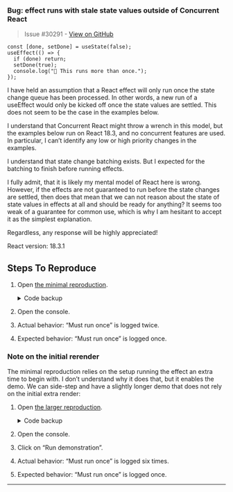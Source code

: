 ### Bug: effect runs with stale state values outside of Concurrent React

> Issue #30291 - [View on GitHub](https://github.com/facebook/react/issues/30291)

```tsx
const [done, setDone] = useState(false);
useEffect(() => {
  if (done) return;
  setDone(true);
  console.log("🤔 This runs more than once.");
});
```

I have held an assumption that a React effect will only run once the state change queue has been processed. In other words, a new run of a useEffect would only be kicked off once the state values are settled. This does not seem to be the case in the examples below.

I understand that Concurrent React might throw a wrench in this model, but the examples below run on React 18.3, and no concurrent features are used. In particular, I can’t identify any low or high priority changes in the examples.

I understand that state change batching exists. But I expected for the batching to finish before running effects.

I fully admit, that it is likely my mental model of React here is wrong. However, if the effects are not guaranteed to run before the state changes are settled, then does that mean that we can not reason about the state of state values in effects at all and should be ready for anything? It seems too weak of a guarantee for common use, which is why I am hesitant to accept it as the simplest explanation.

Regardless, any response will be highly appreciated!

React version: 18.3.1

## Steps To Reproduce

1. Open [the minimal reproduction](https://codesandbox.io/s/effect-stale-state-4zzwns?file=/src/App.js).
    <details><summary>Code backup</summary>
      
        import { useEffect, useState } from "react";
     
        export default function () {
          const [done, setDone] = useState(false);
          useEffect(() => {
            if (done) return;
            setDone(true);
            console.log("%cMust run once", "color:red");
          });
        
          return <></>;
        }
    </details>
2. Open the console.
3. Actual behavior: “Must run once” is logged twice.
4. Expected behavior: “Must run once” is logged once.

### Note on the initial rerender
The minimal reproduction relies on the setup running the effect an extra time to begin with. I don’t understand why it does that, but it enables the demo. We can side-step and have a slightly longer demo that does not rely on the initial extra render:

1. Open [the larger reproduction](https://codesandbox.io/s/effect-stale-state-multiple-542q4q?file=/src/App.js).
    <details><summary>Code backup</summary>
        import { useEffect, useReducer, useState } from "react";
        
        let fastRendersRemaining = 0;
        
        export default function () {
          const [rerenderId, rerender] = useReducer((i) => i + 1, 0);
        
          useEffect(() => {
            if (fastRendersRemaining === 0) return;
            fastRendersRemaining -= 1;
            queueMicrotask(rerender);
          });
        
          const [done, setDone] = useState(true);
          useEffect(() => {
            // console.log('Current values:', { rerenderId, done });
            if (done) return;
            setDone(true);
            console.log("%cMust run once", "color:red");
          });
        
          return (
            <button
              onClick={() => {
                fastRendersRemaining = 5;
                rerender();
                setDone(false);
              }}
            >
              Run demonstration
            </button>
          );
        }

    </details>
2. Open the console.
3. Click on “Run demonstration”.
4. Actual behavior: “Must run once” is logged six times.
5. Expected behavior: “Must run once” is logged once.


---

